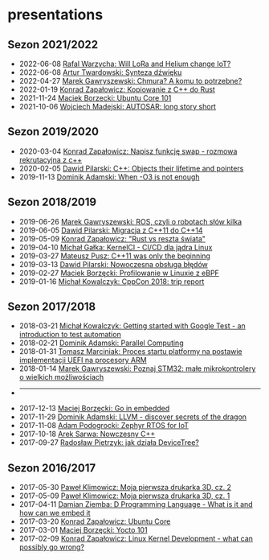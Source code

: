 # presentations

## Sezon 2021/2022
* 2022-06-08 [Rafal Warzycha: Will LoRa and Helium change IoT?](./2022-06-29/will-lora-and-helium-change-iot.pdf)
* 2022-06-08 [Artur Twardowski: Synteza dźwięku](./2022-06-08/CEHUG_synteza.pdf)
* 2022-04-27 [Marek Gawryszewski: Chmura? A komu to potrzebne?](./2022-04-27/CEHUG_Chmura_a_komu_to_potrzebne.pdf)
* 2022-01-19 [Konrad Zapałowicz: Kopiowanie z C++ do Rust]()
* 2021-11-24 [Maciek Borzecki: Ubuntu Core 101](./2021-11-24/Ubuntu%20Core%20101.pdf)
* 2021-10-06 [Wojciech Madejski: AUTOSAR: long story short]()

## Sezon 2019/2020

* 2020-03-04 [Konrad Zapałowicz: Napisz funkcję swap - rozmowa rekrutacyjna z c++]()
* 2020-02-05 [Dawid Pilarski: C++: Objects their lifetime and pointers]()
* 2019-11-13 [Dominik Adamski: When -O3 is not enough](./2019-11-13/When_O3_is_not_enough.pdf)

## Sezon 2018/2019
* 2019-06-26 [Marek Gawryszewski: ROS, czyli o robotach słów kilka](./2019-06-26/ROS_o_robotach_slow_kilka.pdf)
* 2019-06-05 [Dawid Pilarski: Migracja z C++11 do C++14](./2019-06-05/Cpp14_migration.pdf)
* 2019-05-09 [Konrad Zapałowicz: "Rust vs reszta świata"]()
* 2019-04-10 [Michał Gałka: KernelCI - CI/CD dla jądra Linux]()
* 2019-03-27 [Mateusz Pusz: C++11 was only the beginning]()
* 2019-03-13 [Dawid Pilarski: Nowoczesna obsługa błędów](./2019-03-13/error_handling.pdf)
* 2019-02-27 [Maciek Borzęcki: Profilowanie w Linuxie z eBPF]()
* 2019-01-16 [Michał Kowalczyk: CppCon 2018: trip report](./2019-01-16/CppConReport.pdf)

## Sezon 2017/2018
* 2018-03-21 [Michał Kowalczyk: Getting started with Google Test - an introduction to test automation](./2018-03-21/)
* 2018-02-21 [Dominik Adamski: Parallel Computing](./2018-02-21/ParallelComputing.pdf)
* 2018-01-31 [Tomasz Marciniak: Proces startu platformy na postawie implementacji UEFI na procesory ARM](./2018-01-31/UefiBeagle.pdf)
* 2018-01-14 [Marek Gawryszewski: Poznaj STM32: małe mikrokontrolery o wielkich możliwościach]()
* ----------
* 2017-12-13 [Maciej Borzęcki: Go in embedded](./2017-12-13/README.md)
* 2017-11-29 [Dominik Adamski: LLVM - discover secrets of the dragon](./2017-11-29/llvm_presentation.pdf)
* 2017-11-08 [Adam Podogrocki: Zephyr RTOS for IoT](./2017-11-08/Zephyr_RTOS.pdf)
* 2017-10-18 [Arek Sarwa: Nowczesny C++](./2017-10-18/ModernCpp.pdf)
* 2017-09-27 [Radosław Pietrzyk: jak działa DeviceTree?](./2017-09-27/DeviceTreeInLinux.pdf)

## Sezon 2016/2017
* 2017-05-30 [Paweł Klimowicz: Moja pierwsza drukarka 3D, cz. 2]()
* 2017-05-09 [Paweł Klimowicz: Moja pierwsza drukarka 3D, cz. 1]()
* 2017-04-11 [Damian Ziemba: D Programming Language - What is it and how can we embed it](./2017-04-11/prezentacja/cehug_prez.pdf)
* 2017-03-20 [Konrad Zapałowicz: Ubuntu Core]()
* 2017-03-01 [Maciej Borzęcki: Yocto 101](./2017-03-01/Yocto_101.pdf)
* 2017-02-09 [Konrad Zapałowicz: Linux Kernel Development - what can possibly go wrong?](./2017-02-09/Linux_Kernel_Development_what_can_possibly_go_wrong.pdf)

